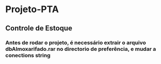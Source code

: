 # Projeto-PTA
## Controle de Estoque
### Antes de rodar o projeto, é necessário extrair o arquivo dbAlmoxarifado.rar no directorio de preferência, e mudar a conections string
